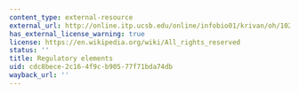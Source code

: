 ```yaml
---
content_type: external-resource
external_url: http://online.itp.ucsb.edu/online/infobio01/krivan/oh/102.html
has_external_license_warning: true
license: https://en.wikipedia.org/wiki/All_rights_reserved
status: ''
title: Regulatory elements
uid: cdc8bece-2c16-4f9c-b905-77f71bda74db
wayback_url: ''
---
```

